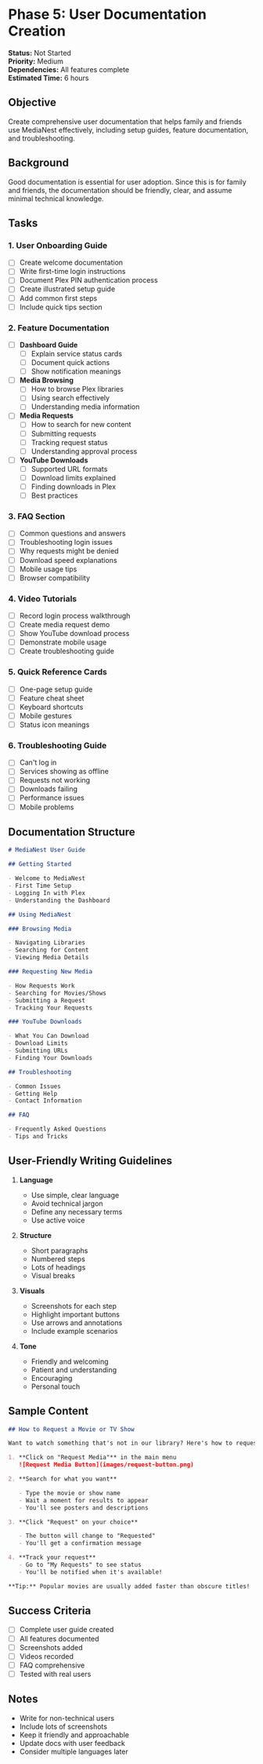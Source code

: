 # Phase 5: User Documentation Creation

**Status:** Not Started  
**Priority:** Medium  
**Dependencies:** All features complete  
**Estimated Time:** 6 hours

## Objective

Create comprehensive user documentation that helps family and friends use MediaNest effectively, including setup guides, feature documentation, and troubleshooting.

## Background

Good documentation is essential for user adoption. Since this is for family and friends, the documentation should be friendly, clear, and assume minimal technical knowledge.

## Tasks

### 1. User Onboarding Guide

- [ ] Create welcome documentation
- [ ] Write first-time login instructions
- [ ] Document Plex PIN authentication process
- [ ] Create illustrated setup guide
- [ ] Add common first steps
- [ ] Include quick tips section

### 2. Feature Documentation

- [ ] **Dashboard Guide**
  - [ ] Explain service status cards
  - [ ] Document quick actions
  - [ ] Show notification meanings
- [ ] **Media Browsing**
  - [ ] How to browse Plex libraries
  - [ ] Using search effectively
  - [ ] Understanding media information
- [ ] **Media Requests**
  - [ ] How to search for new content
  - [ ] Submitting requests
  - [ ] Tracking request status
  - [ ] Understanding approval process
- [ ] **YouTube Downloads**
  - [ ] Supported URL formats
  - [ ] Download limits explained
  - [ ] Finding downloads in Plex
  - [ ] Best practices

### 3. FAQ Section

- [ ] Common questions and answers
- [ ] Troubleshooting login issues
- [ ] Why requests might be denied
- [ ] Download speed explanations
- [ ] Mobile usage tips
- [ ] Browser compatibility

### 4. Video Tutorials

- [ ] Record login process walkthrough
- [ ] Create media request demo
- [ ] Show YouTube download process
- [ ] Demonstrate mobile usage
- [ ] Create troubleshooting guide

### 5. Quick Reference Cards

- [ ] One-page setup guide
- [ ] Feature cheat sheet
- [ ] Keyboard shortcuts
- [ ] Mobile gestures
- [ ] Status icon meanings

### 6. Troubleshooting Guide

- [ ] Can't log in
- [ ] Services showing as offline
- [ ] Requests not working
- [ ] Downloads failing
- [ ] Performance issues
- [ ] Mobile problems

## Documentation Structure

```markdown
# MediaNest User Guide

## Getting Started

- Welcome to MediaNest
- First Time Setup
- Logging In with Plex
- Understanding the Dashboard

## Using MediaNest

### Browsing Media

- Navigating Libraries
- Searching for Content
- Viewing Media Details

### Requesting New Media

- How Requests Work
- Searching for Movies/Shows
- Submitting a Request
- Tracking Your Requests

### YouTube Downloads

- What You Can Download
- Download Limits
- Submitting URLs
- Finding Your Downloads

## Troubleshooting

- Common Issues
- Getting Help
- Contact Information

## FAQ

- Frequently Asked Questions
- Tips and Tricks
```

## User-Friendly Writing Guidelines

1. **Language**

   - Use simple, clear language
   - Avoid technical jargon
   - Define any necessary terms
   - Use active voice

2. **Structure**

   - Short paragraphs
   - Numbered steps
   - Lots of headings
   - Visual breaks

3. **Visuals**

   - Screenshots for each step
   - Highlight important buttons
   - Use arrows and annotations
   - Include example scenarios

4. **Tone**
   - Friendly and welcoming
   - Patient and understanding
   - Encouraging
   - Personal touch

## Sample Content

```markdown
## How to Request a Movie or TV Show

Want to watch something that's not in our library? Here's how to request it:

1. **Click on "Request Media"** in the main menu
   ![Request Media Button](images/request-button.png)

2. **Search for what you want**

   - Type the movie or show name
   - Wait a moment for results to appear
   - You'll see posters and descriptions

3. **Click "Request" on your choice**

   - The button will change to "Requested"
   - You'll get a confirmation message

4. **Track your request**
   - Go to "My Requests" to see status
   - You'll be notified when it's available!

**Tip:** Popular movies are usually added faster than obscure titles!
```

## Success Criteria

- [ ] Complete user guide created
- [ ] All features documented
- [ ] Screenshots added
- [ ] Videos recorded
- [ ] FAQ comprehensive
- [ ] Tested with real users

## Notes

- Write for non-technical users
- Include lots of screenshots
- Keep it friendly and approachable
- Update docs with user feedback
- Consider multiple languages later
